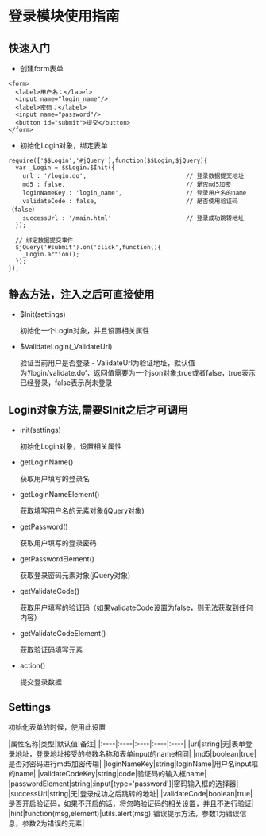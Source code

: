 # 登录模块使用指南

## 快速入门

- 创建form表单
```
<form>
  <label>用户名：</label>
  <input name="login_name"/>
  <label>密码：</label>
  <input name="password"/>
  <button id="submit">提交</button>
</form>
```
- 初始化Login对象，绑定表单
```
require(['$$Login','#jQuery'],function($$Login,$jQuery){
  var _Login = $$Login.$Init({
    url : '/login.do',                            // 登录数据提交地址
    md5 : false,                                  // 是否md5加密
    loginNameKey : 'login_name',                  // 登录用户名的name
    validateCode : false,                         // 是否使用验证码（false）
    successUrl : '/main.html'                     // 登录成功跳转地址
  });
  
  // 绑定数据提交事件
  $jQuery('#submit').on('click',function(){
    _Login.action();    
  });
});
```

## 静态方法，注入之后可直接使用
- $Init(settings)
  
  初始化一个Login对象，并且设置相关属性

- $ValidateLogin(_ValidateUrl)

  验证当前用户是否登录 - ValidateUrl为验证地址，默认值为‘/login/validate.do’，返回值需要为一个json对象;true或者false，true表示已经登录，false表示尚未登录

## Login对象方法,需要$Init之后才可调用
- init(settings)
  
  初始化Login对象，设置相关属性
  
- getLoginName()

  获取用户填写的登录名

- getLoginNameElement()

  获取填写用户名的元素对象(jQuery对象)

- getPassword()

  获取用户填写的登录密码

- getPasswordElement()

  获取登录密码元素对象(jQuery对象)

- getValidateCode()

  获取用户填写的验证码（如果validateCode设置为false，则无法获取到任何内容）
  
- getValidateCodeElement()

  获取验证码填写元素

- action()

  提交登录数据
  
## Settings

  初始化表单的时候，使用此设置
  
|属性名称|类型|默认值|备注|
|:----|:----|:----|:----|:----|
|url|string|无|表单登录地址，登录地址接受的参数名称和表单input的name相同|
|md5|boolean|true|是否对密码进行md5加密传输|
|loginNameKey|string|loginName|用户名input框的name|
|validateCodeKey|string|code|验证码的输入框name|
|passwordElement|string|:input[type='password']|密码输入框的选择器|
|successUrl|string|无|登录成功之后跳转的地址|
|validateCode|boolean|true|是否开启验证码，如果不开启的话，将忽略验证码的相关设置，并且不进行验证|
|hint|function(msg,element)|utils.alert(msg)|错误提示方法，参数1为错误信息，参数2为错误的元素|
